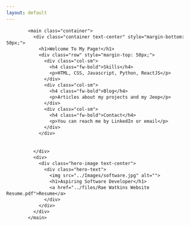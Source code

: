 ```yaml
---
layout: default
---
```



              
            <main class="container">
              <div class="container text-center" style="margin-bottom: 50px;">
                <h1>Welcome To My Page!</h1>
                <div class="row" style="margin-top: 50px;">
                  <div class="col-sm">
                    <h4 class="fw-bold">Skills</h4>
                    <p>HTML, CSS, Javascript, Python, ReactJS</p>
                  </div>
                  <div class="col-sm">
                    <h4 class="fw-bold">Blog</h4>
                    <p>Articles about my projects and my Jeep</p>
                  </div>
                  <div class="col-sm">
                    <h4 class="fw-bold">Contact</h4>
                    <p>You can reach me by LinkedIn or email</p>
                  </div>
                </div>
                

              </div>
              <div>
                <div class="hero-image text-center">
                  <div class="hero-text">
                    <img src="../Images/software.jpg" alt="">
                    <h1>Aspiring Software Developer</h1>
                    <a href="../files/Rae Watkins Website Resume.pdf">Resume</a>
                  </div>
                </div>             
              </div> 
            </main>
          
